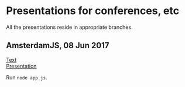 # Presentations for conferences, etc

All the presentations reside in appropriate branches.

## AmsterdamJS, 08 Jun 2017
[Text](https://docs.google.com/document/d/1IK1-Cxv0FUWRSKZMBH1BaHbIMd6VPuZyjaC8g62kQ8w/edit)  
[Presentation](https://docs.google.com/presentation/d/1nwUWUo46QV5hA9QI7RyPGgIiKnYC7JRxd0L05Nb0sUc/edit)

Run `node app.js`.

